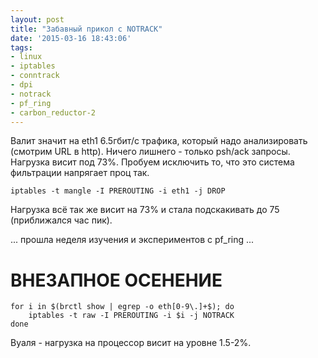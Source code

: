 ```yaml
---
layout: post
title: "Забавный прикол с NOTRACK"
date: '2015-03-16 18:43:06'
tags:
- linux
- iptables
- conntrack
- dpi
- notrack
- pf_ring
- carbon_reductor-2
---
```


Валит значит на eth1 6.5гбит/с трафика, который надо анализировать (смотрим URL в http). Ничего лишнего - только psh/ack запросы. Нагрузка висит под 73%. Пробуем исключить то, что это система фильтрации напрягает проц так.

	iptables -t mangle -I PREROUTING -i eth1 -j DROP

Нагрузка всё так же висит на 73% и стала подскакивать до 75 (приближался час пик).

... прошла неделя изучения и экспериментов с pf_ring ...

# ВНЕЗАПНОЕ ОСЕНЕНИЕ

    for i in $(brctl show | egrep -o eth[0-9\.]+$); do
    	iptables -t raw -I PREROUTING -i $i -j NOTRACK
    done
 
Вуаля - нагрузка на процессор висит на уровне 1.5-2%.